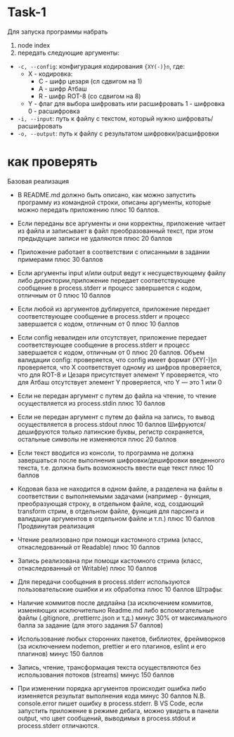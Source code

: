 # Task-1
Для запуска программы набрать
1. node index
2. передать следующие аргументы:

- `-c, --config`: конфигурация кодирования `{XY(-)}n`, где:
    * X - кодировка:
        - C - шифр цезаря (сл сдвигом на 1)
        - A - шифр Атбаш
        - R - шифр ROT-8 (со сдвигом на 8)
    * Y - флаг для выбора шифровать или расшифровать
        1 - шифровка
        0 - расшифровка
- `-i, --input`: путь к файлу с текстом, который нужно шифровать/расшифровать
- `-o, --output`: путь к файлу с результатом шифровки/расшифровки

# как проверять
Базовая реализация

- В README.md должно быть описано, как можно запустить программу из командной строки, описаны аргументы, которые можно передать приложению плюс 10 баллов.
- Если переданы все аргументы и они корректны, приложение читает из файла и записывает в файл преобразованный текст, при этом предыдущие записи не удаляются плюс 20 баллов
- Приложение работает в соответствии с описанными в задании примерами плюс 30 баллов
- Если аргументы input и/или output ведут к несуществующему файлу либо директории,приложение передает соответствующее сообщение в process.stderr и прoцесс завершается с кодом, отличным от 0 плюс 10 баллов
- Если любой из аргументов дублируется, приложение передает соответствующее сообщение в process.stderr и прoцесс завершается с кодом, отличным от 0 плюс 10 баллов
- Если config невалиден или отсутствует, приложение передает соответствующее сообщение в process.stderr и прoцесс завершается с кодом, отличным от 0 плюс 20 баллов. Объем валидации config:
проверяется, что config имеет формат {XY(-)}n
проверяется, что X соответствует одному из шифров
проверяется, что для ROT-8 и Цезаря присутствует элемент Y
проверяется, что для Атбаш отсутствует элемент Y
проверяется, что Y — это 1 или 0
- Если не передан аргумент с путем до файла на чтение, то чтение осуществляется из process.stdin плюс 10 баллов
- Если не передан аргумент с путем до файла на запись, то вывод осуществляется в process.stdout плюс 10 баллов
Шифруются/дешифруются только латинские буквы, регистр сохраняется, остальные символы не изменяются плюс 20 баллов
- Если текст вводится из консоли, то программа не должна завершаться после выполнения шифровки/дешифровки введенного текста, т.е. должна быть возможность ввести еще текст плюс 10 баллов
- Кодовая база не находится в одном файле, а разделена на файлы в соответствии с выполняемыми задачами (например - функция, преобразующая строку, в отдельном файле, код, создающий transform стрим, в отдельном файле, функция для парсинга и валидации аргументов в отдельном файле и т.п.) плюс 10 баллов
Продвинутая реализация

- Чтение реализовано при помощи кастомного стрима (класс, отнаследованный от Readable) плюс 10 баллов
- Запись реализована при помощи кастомного стрима (класс, отнаследованный от Writable) плюс 10 баллов
- Для передачи сообщения в process.stderr используются пользовательские ошибки и их обработка плюс 10 баллов
Штрафы:

- Наличие коммитов после дедлайна (за исключением коммитов, изменяющих исключительно Readme.md либо вспомогательные файлы (.gitignore, .prettierrc.json и т.д.) минус 30% от максимального балла за задание (для этого задания 57 баллов)
- Использование любых сторонних пакетов, библиотек, фреймворков (за исключением nodemon, prettier и его плагинов, eslint и его плагинов) минус 150 баллов
- Запись, чтение, трансформация текста осуществляются без использования потоков (streams) минус 150 баллов
- При изменении порядка аргументов происходит ошибка либо изменяется результат выполнения кода минус 30 баллов
N.B. console.error пишет ошибку в process.stderr. В VS Code, если запустить приложение в режиме дебага, можно увидеть в панели output, что цвет сообщений, выводимых в process.stdout и process.stderr отличаются.
